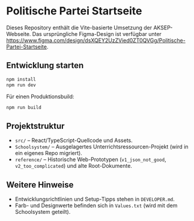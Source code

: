 # Politische Partei Startseite

Dieses Repository enthält die Vite-basierte Umsetzung der AKSEP-Webseite.
Das ursprüngliche Figma-Design ist verfügbar unter
<https://www.figma.com/design/dsXQEY2UzZVied0ZT0QVGg/Politische-Partei-Startseite>.

## Entwicklung starten

```bash
npm install
npm run dev
```

Für einen Produktionsbuild:

```bash
npm run build
```

## Projektstruktur

- `src/` – React/TypeScript-Quellcode und Assets.
- `Schoolsystem/` – Ausgelagertes Unterrichtsressourcen-Projekt (wird in ein eigenes Repo migriert).
- `reference/` – Historische Web-Prototypen (`v1_json_not_good`, `v2_too_complicated`) und alte Root-Dokumente.

## Weitere Hinweise

- Entwicklungsrichtlinien und Setup-Tipps stehen in `DEVELOPER.md`.
- Farb- und Designwerte befinden sich in `Values.txt` (wird mit dem Schoolsystem geteilt).
